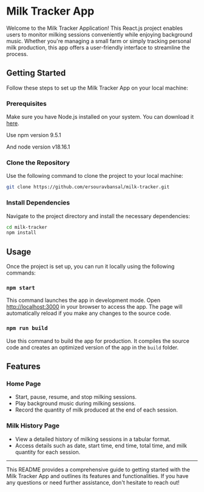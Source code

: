 # Milk Tracker App

Welcome to the Milk Tracker Application! This React.js project enables users to monitor milking sessions conveniently while enjoying background music. Whether you're managing a small farm or simply tracking personal milk production, this app offers a user-friendly interface to streamline the process.

## Getting Started

Follow these steps to set up the Milk Tracker App on your local machine:

### Prerequisites

Make sure you have Node.js installed on your system. You can download it [here](https://nodejs.org/en/download/).

Use npm version 9.5.1

And node version v18.16.1

### Clone the Repository

Use the following command to clone the project to your local machine:

```bash
git clone https://github.com/ersouravbansal/milk-tracker.git
```

### Install Dependencies

Navigate to the project directory and install the necessary dependencies:

```bash
cd milk-tracker
npm install
```

## Usage

Once the project is set up, you can run it locally using the following commands:

### `npm start`

This command launches the app in development mode. Open [http://localhost:3000](http://localhost:3000) in your browser to access the app. The page will automatically reload if you make any changes to the source code.

### `npm run build`

Use this command to build the app for production. It compiles the source code and creates an optimized version of the app in the `build` folder.

## Features

### Home Page

- Start, pause, resume, and stop milking sessions.
- Play background music during milking sessions.
- Record the quantity of milk produced at the end of each session.

### Milk History Page

- View a detailed history of milking sessions in a tabular format.
- Access details such as date, start time, end time, total time, and milk quantity for each session.



---

This README provides a comprehensive guide to getting started with the Milk Tracker App and outlines its features and functionalities. If you have any questions or need further assistance, don't hesitate to reach out!